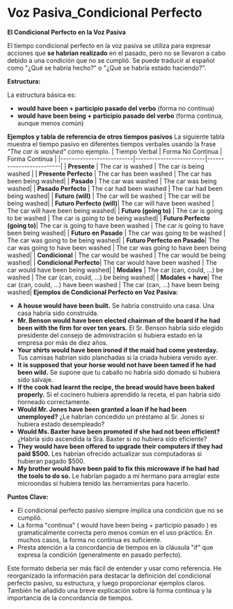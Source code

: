 # Voz Pasiva_Condicional Perfecto



**El Condicional Perfecto en la Voz Pasiva**

El tiempo condicional perfecto en la voz pasiva se utiliza para expresar acciones que **se habrían realizado** en el pasado, pero no se llevaron a cabo debido a una condición que no se cumplió.  Se puede traducir al español como "¿Qué se habría hecho?" o "¿Qué se habría estado haciendo?".

**Estructura:**

La estructura básica es:

*   **would have been + participio pasado del verbo** (forma no continua)
*   **would have been being + participio pasado del verbo** (forma continua, aunque menos común)

**Ejemplos y tabla de referencia de otros tiempos pasivos**
La siguiente tabla muestra el tiempo pasivo en diferentes tiempos verbales usando la frase *"The car is washed"* como ejemplo.
| Tiempo Verbal           | Forma No Continua       | Forma Continua           |
|--------------------------|-------------------------|-------------------------|
| **Presente**            | The car is washed       | The car is being washed |
| **Presente Perfecto**   | The car has been washed | The car has been being washed|
| **Pasado**              | The car was washed      | The car was being washed|
| **Pasado Perfecto**     | The car had been washed | The car had been being washed|
| **Futuro (will)**       | The car will be washed  | The car will be being washed|
| **Futuro Perfecto (will)**| The car will have been washed  | The car will have been being washed|
| **Futuro (going to)**   | The car is going to be washed  | The car is going to be being washed|
| **Futuro Perfecto (going to)**| The car is going to have been washed  | The car is going to have been being washed|
| **Futuro en Pasado**    | The car was going to be washed  | The car was going to be being washed|
| **Futuro Perfecto en Pasado**| The car was going to have been washed  | The car was going to have been being washed|
| **Condicional**         | The car would be washed  | The car would be being washed|
| **Condicional Perfecto**| The car would have been washed | The car would have been being washed|
| **Modales**   | The car (can, could, ...) be washed  | The car (can, could, ...) be being washed|
| **Modales + have**| The car (can, could, ...) have been washed  | The car (can, ...) have been being washed|
**Ejemplos de Condicional Perfecto en Voz Pasiva:**

*   **A house would have been built.**   Se habría construido una casa.   Una casa habría sido construida.
*   **Mr. Benson would have been elected chairman of the board if he had been with the firm for over ten years.**   El Sr. Benson habría sido elegido presidente del consejo de administración si hubiera estado en la empresa por más de diez años.
*   **Your shirts would have been ironed if the maid had come yesterday.**   Tus camisas habrían sido planchadas si la criada hubiera venido ayer.
*   **It is supposed that your horse would not have been tamed if he had been wild.**   Se supone que tu caballo no habría sido domado si hubiera sido salvaje.
*   **If the cook had learnt the recipe, the bread would have been baked properly.**   Si el cocinero hubiera aprendido la receta, el pan habría sido horneado correctamente.
*   **Would Mr. Jones have been granted a loan if he had been unemployed?**   ¿Le habrían concedido un préstamo al Sr. Jones si hubiera estado desempleado?
*   **Would Ms. Baxter have been promoted if she had not been efficient?**   ¿Habría sido ascendida la Sra. Baxter si no hubiera sido eficiente?
*   **They would have been offered to upgrade their computers if they had paid $500.**   Les habrían ofrecido actualizar sus computadoras si hubieran pagado $500.
*   **My brother would have been paid to fix this microwave if he had had the tools to do so.**   Le habrían pagado a mi hermano para arreglar este microondas si hubiera tenido las herramientas para hacerlo.

**Puntos Clave:**

*   El condicional perfecto pasivo siempre implica una condición que no se cumplió.
*   La forma "continua" ( would have been being + participio pasado ) es gramaticalmente correcta pero menos común en el uso práctico. En muchos casos, la forma no continua es suficiente.
*   Presta atención a la concordancia de tiempos en la cláusula "if" que expresa la condición (generalmente en pasado perfecto).

Este formato debería ser más fácil de entender y usar como referencia.  He reorganizado la información para destacar la definición del condicional perfecto pasivo, su estructura, y luego proporcionar ejemplos claros.  También he añadido una breve explicación sobre la forma continua y la importancia de la concordancia de tiempos.
